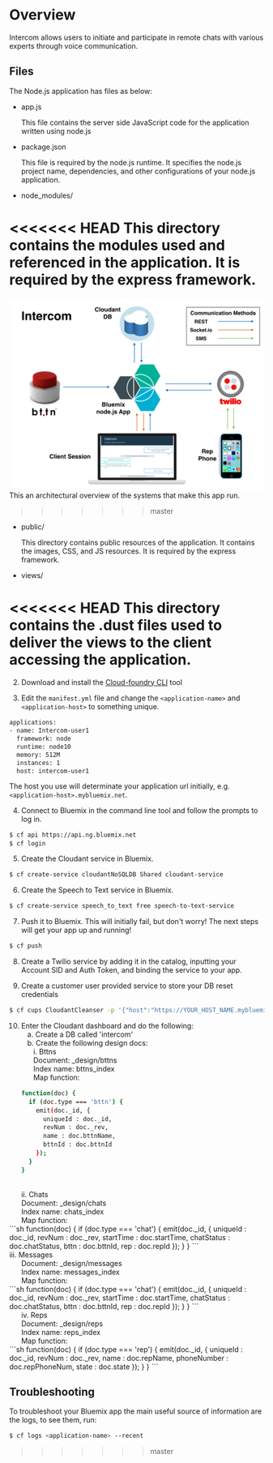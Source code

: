 # Overview

Intercom allows users to initiate and participate in remote chats
with various experts through voice communication.


## Files

The Node.js application has files as below:

*   app.js

	This file contains the server side JavaScript code for the application written using node.js

*   package.json

	This file is required by the node.js runtime. It specifies the node.js project name, dependencies, and other configurations of your node.js application.

*   node_modules/

<<<<<<< HEAD
	This directory contains the modules used and referenced in the application. It is required by the express framework.
=======
<img src="https://raw.githubusercontent.com/IBM-Bluemix/intercom-nodejs/master/public/images/diagram.png" width="650px"><br>This an architectural overview of the systems that make this app run.<br>
>>>>>>> master

*   public/

	This directory contains public resources of the application. It contains the images, CSS, and JS resources. It is required by the express framework.

*   views/

<<<<<<< HEAD
	This directory contains the .dust files used to deliver the views to the client accessing the application.
=======
2. Download and install the [Cloud-foundry CLI][cloud_foundry_url] tool

3. Edit the `manifest.yml` file and change the `<application-name>` and `<application-host>` to something unique.
  ```none
  applications:
  - name: Intercom-user1
    framework: node
    runtime: node10
    memory: 512M
    instances: 1
    host: intercom-user1
  ```
  The host you use will determinate your application url initially, e.g. `<application-host>.mybluemix.net`.

4. Connect to Bluemix in the command line tool and follow the prompts to log in.
  ```sh
  $ cf api https://api.ng.bluemix.net
  $ cf login
  ```

5. Create the Cloudant service in Bluemix.
  ```sh
  $ cf create-service cloudantNoSQLDB Shared cloudant-service
  ```

6. Create the Speech to Text service in Bluemix.
  ```sh
  $ cf create-service speech_to_text free speech-to-text-service
  ```

7. Push it to Bluemix. This will initially fail, but don't worry! The next steps will get your app up and running!
  ```sh
  $ cf push
  ```

8. Create a Twilio service by adding it in the catalog, inputting your Account SID and Auth Token, and binding the service to your app.

9. Create a customer user provided service to store your DB reset credentials
  ```sh
  $ cf cups CloudantCleanser -p '{"host":"https://YOUR_HOST_NAME.mybluemix.net/db/reset","username":"YOUR_USER_NAME","password":"YOUR_PASSWORD"}'
  ```
10. Enter the Cloudant dashboard and do the following:<br>
&nbsp;&nbsp;&nbsp;a. Create a DB called 'intercom'<br>
&nbsp;&nbsp;&nbsp;b. Create the following design docs:<br>
&nbsp;&nbsp;&nbsp;&nbsp;&nbsp;&nbsp;i. Bttns<br>
&nbsp;&nbsp;&nbsp;&nbsp;&nbsp;&nbsp;Document: _design/bttns<br>
&nbsp;&nbsp;&nbsp;&nbsp;&nbsp;&nbsp;Index name: bttns_index<br>
&nbsp;&nbsp;&nbsp;&nbsp;&nbsp;&nbsp;Map function:<br>
      ```sh
      function(doc) {
        if (doc.type === 'bttn') {
          emit(doc._id, {
            uniqueId : doc._id,
            revNum : doc._rev,
            name : doc.bttnName,
            bttnId : doc.bttnId
          });
        }
      }
      ```
<br>
&nbsp;&nbsp;&nbsp;&nbsp;&nbsp;&nbsp;ii. Chats<br>
&nbsp;&nbsp;&nbsp;&nbsp;&nbsp;&nbsp;Document: _design/chats<br>
&nbsp;&nbsp;&nbsp;&nbsp;&nbsp;&nbsp;Index name: chats_index<br>
&nbsp;&nbsp;&nbsp;&nbsp;&nbsp;&nbsp;Map function:<br>
      ```sh
      function(doc) {
          if (doc.type === 'chat') {
            emit(doc._id, {
              uniqueId : doc._id,
              revNum : doc._rev,
              startTime : doc.startTime,
              chatStatus : doc.chatStatus,
              bttn : doc.bttnId,
              rep : doc.repId
            });
          }
      }
      ```
<br>
    iii. Messages<br>
&nbsp;&nbsp;&nbsp;&nbsp;&nbsp;&nbsp;Document: _design/messages<br>
&nbsp;&nbsp;&nbsp;&nbsp;&nbsp;&nbsp;Index name: messages_index<br>
&nbsp;&nbsp;&nbsp;&nbsp;&nbsp;&nbsp;Map function:<br>
      ```sh
      function(doc) {
          if (doc.type === 'chat') {
            emit(doc._id, {
              uniqueId : doc._id,
              revNum : doc._rev,
              startTime : doc.startTime,
              chatStatus : doc.chatStatus,
              bttn : doc.bttnId,
              rep : doc.repId
            });
          }
      }
      ```
<br>
&nbsp;&nbsp;&nbsp;&nbsp;&nbsp;&nbsp;iv. Reps<br>
&nbsp;&nbsp;&nbsp;&nbsp;&nbsp;&nbsp;Document: _design/reps<br>
&nbsp;&nbsp;&nbsp;&nbsp;&nbsp;&nbsp;Index name: reps_index<br>
&nbsp;&nbsp;&nbsp;&nbsp;&nbsp;&nbsp;Map function:<br>
      ```sh
      function(doc) {
          if (doc.type === 'rep') {
            emit(doc._id, {
              uniqueId : doc._id,
              revNum : doc._rev,
              name : doc.repName,
              phoneNumber : doc.repPhoneNum,
              state : doc.state
            });
          }
      }
      ```

## Troubleshooting

To troubleshoot your Bluemix app the main useful source of information are the logs, to see them, run:

  ```sh
  $ cf logs <application-name> --recent
  ```

[speech_text_url]: https://www.ibm.com/smarterplanet/us/en/ibmwatson/developercloud/speech-to-text.html
[twilio_url]: https://www.twilio.com/docs/api
[bttn_url]: http://bt.tn/
[sign_up_url]: https://apps.admin.ibmcloud.com/manage/trial/bluemix.html
[cloud_foundry_url]: https://github.com/cloudfoundry/cli
>>>>>>> master
